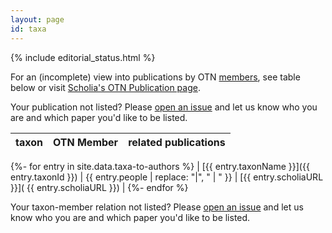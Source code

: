 ```yaml
---
layout: page
id: taxa
---
```


{% include editorial_status.html %}

For an (incomplete) view into publications by OTN [members](/members), see table below or visit [Scholia's OTN Publication page](https://scholia.toolforge.org/organization/Q112326635).

Your publication not listed? Please [open an issue](https://github.com/open-traits-network/open-traits-network.github.io/issues/open) and let us know who you are and which paper you'd like to be listed. 

|taxon|OTN Member|related publications|
|---|---|---|
{%- for entry in site.data.taxa-to-authors %}
  | [{{ entry.taxonName }}]({{ entry.taxonId }}) | {{ entry.people | replace: "|", " &#124; " }} | [{{ entry.scholiaURL }}]( {{ entry.scholiaURL }}) |
{%- endfor %}

Your taxon-member relation not listed? Please [open an issue](https://github.com/open-traits-network/open-traits-network.github.io/issues/open) and let us know who you are and which paper you'd like to be listed. 
